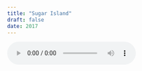 ```yaml
---
title: "Sugar Island"
draft: false
date: 2017
---
```

<audio controls><source src='/Setlers/Setlers - Katana EP - 01 Sugar Island.mp3'  type='audio/mpeg'>
</audio>
